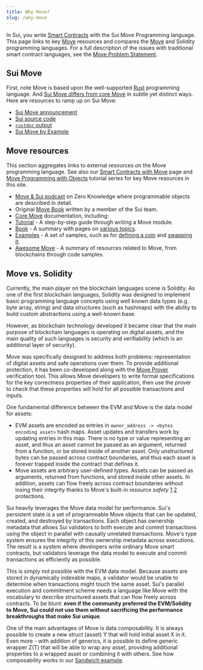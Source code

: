 ```yaml
---
title: Why Move?
slug: /why-move
---
```


In Sui, you write [Smart Contracts](../../build/create-smart-contracts/smart-contracts.md) with the Sui Move Programming language. This page links to key [Move](<https://golden.com/wiki/Move_(programming_language)-MNA4DZ6>) resources and compares the [Move](https://github.com/move-language/move/tree/main/language/documentation) and Solidity programming languages. For a full description of the issues with traditional smart contract languages, see the [Move Problem Statement](https://github.com/MystenLabs/awesome-move/blob/main/docs/problem_statement.md).

## Sui Move

First, note Move is based upon the well-supported [Rust](https://www.rust-lang.org/) programming language. And [Sui Move differs from core Move](./how-sui-move-differs.md) in subtle yet distinct ways. Here are resources to ramp up on Sui Move:

- [Sui Move announcement](https://sui.io/resources-move/why-we-created-sui-move/)
- [Sui source code](https://github.com/MystenLabs/sui)
- [`rustdoc` output](../../build/setup/cli/install-sui.md#rustdoc)
- [Sui Move by Example](https://examples.sui.io)

## Move resources

This section aggregates links to external resources on the Move programming language. See also our [Smart Contracts with Move](../../build/create-smart-contracts/smart-contracts.md) page and [Move Programming with Objects](../../build/program-with-objects/using-objects.md) tutorial series for key Move resources in this site.

- [Move & Sui podcast](https://zeroknowledge.fm/228-2/) on Zero Knowledge where programmable objects are described in detail.
- Original [Move Book](https://move-book.com/index.html) written by a member of the Sui team.
- [Core Move](https://github.com/move-language/move/tree/main/language/documentation) documentation, including:
- [Tutorial](https://github.com/move-language/move/blob/main/language/documentation/tutorial/README.md) - A step-by-step guide through writing a Move module.
- [Book](https://github.com/move-language/move/blob/main/language/documentation/book/src/introduction.md) - A summary with pages on [various topics](https://github.com/move-language/move/tree/main/language/documentation/book/src).
- [Examples](https://github.com/move-language/move/tree/main/language/documentation/examples/experimental) - A set of samples, such as for [defining a coin](https://github.com/move-language/move/tree/main/language/documentation/examples/experimental/basic-coin) and [swapping it](https://github.com/move-language/move/tree/main/language/documentation/examples/experimental/coin-swap).
- [Awesome Move](https://github.com/MystenLabs/awesome-move/blob/main/README.md) - A summary of resources related to Move, from blockchains through code samples.

## Move vs. Solidity

Currently, the main player on the blockchain languages scene is Solidity. As one of the first blockchain languages, Solidity was designed to implement basic programming language concepts using well known data types (e.g. byte array, string) and data structures (such as hashmaps) with the ability to build custom abstractions using a well-known base.

However, as blockchain technology developed it became clear that the main purpose of blockchain languages is operating on digital assets, and the main quality of such languages is security and verifiability (which is an additional layer of security).

Move was specifically designed to address both problems: representation of digital assets and safe operations over them. To provide additional protection, it has been co-developed along with the [Move Prover](https://arxiv.org/abs/2110.08362) verification tool. This allows Move developers to write formal specifications for the key correctness properties of their application, then use the prover to check that these properties will hold for all possible transactions and inputs.

One fundamental difference between the EVM and Move is the data model for assets:

- EVM assets are encoded as entries in `owner_address -> <bytes encoding asset>` hash maps. Asset updates and transfers work by updating entries in this map. There is no type or value representing an asset, and thus an asset cannot be passed as an argument, returned from a function, or be stored inside of another asset. Only unstructured bytes can be passed across contract boundaries, and thus each asset is forever trapped inside the contract that defines it.
- Move assets are arbitrary user-defined types. Assets can be passed as arguments, returned from functions, and stored inside other assets. In addition, assets can flow freely across contract boundaries without losing their integrity thanks to Move's built-in _resource safety_ [1](https://diem-developers-components.netlify.app/papers/diem-move-a-language-with-programmable-resources/2020-05-26.pdf) [2](https://arxiv.org/abs/2004.05106) protections.

Sui heavily leverages the Move data model for performance. Sui's persistent state is a set of programmable Move objects that can be updated, created, and destroyed by transactions. Each object has ownership metadata that allows Sui validators to both execute and commit transactions using the object in parallel with causally unrelated transactions. Move's type system ensures the integrity of this ownership metadata across executions. The result is a system where developers write ordinary Move smart contracts, but validators leverage the data model to execute and commit transactions as efficiently as possible.

This is simply not possible with the EVM data model. Because assets are stored in dynamically indexable maps, a validator would be unable to determine when transactions might touch the same asset. Sui's parallel execution and commitment scheme needs a language like Move with the vocabulary to describe structured assets that can flow freely across contracts. To be blunt: **even if the community preferred the EVM/Solidity to Move, Sui could not use them without sacrificing the performance breakthroughs that make Sui unique**.

One of the main advantages of Move is data composability. It is always possible to create a new struct (asset) Y that will hold initial asset X in it. Even more - with addition of generics, it is possible to define generic wrapper Z(T) that will be able to wrap any asset, providing additional properties to a wrapped asset or combining it with others. See how composability works in our [Sandwich example](https://github.com/MystenLabs/sui/tree/main/sui_programmability/examples/basics/sources/sandwich.move).
